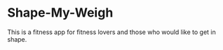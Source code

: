 # Shape-My-Weigh
This is a fitness app for fitness lovers and those who would like to get in shape. 
